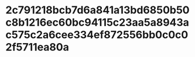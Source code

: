 # 2c791218bcb7d6a841a13bd6850b50c8b1216ec60bc94115c23aa5a8943ac575c2a6cee334ef872556bb0c0c02f5711ea80a